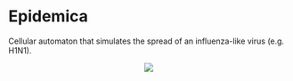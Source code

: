 # Epidemica
Cellular automaton that simulates the spread of an influenza-like virus (e.g. H1N1).

<p align="center">
  <img src="http://manueljoswig.com/files/screenshots/epidemica.png" />
</p>
